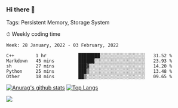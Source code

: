 ### Hi there 👋

Tags: Persistent Memory, Storage System

<!--

[![Anurag's github stats](https://github-readme-stats.vercel.app/api?username=wwyf)](https://github.com/anuraghazra/github-readme-stats)

[![Anurag's github stats](https://github-readme-stats.vercel.app/api?username=wwyf&count_private=true)](https://github.com/anuraghazra/github-readme-stats)


[![Top Langs](https://github-readme-stats.vercel.app/api/top-langs/?username=wwyf&count_private=true&&hide=jupyter%20notebook,html)](https://github.com/anuraghazra/github-readme-stats)



-->


⏱ Weekly coding time

<!--START_SECTION:waka-->
```text
Week: 28 January, 2022 - 03 February, 2022

C++        1 hr            ████████░░░░░░░░░░░░░░░░░   31.52 % 
Markdown   45 mins         ██████░░░░░░░░░░░░░░░░░░░   23.93 % 
sh         27 mins         ███▓░░░░░░░░░░░░░░░░░░░░░   14.20 % 
Python     25 mins         ███▒░░░░░░░░░░░░░░░░░░░░░   13.48 % 
Other      18 mins         ██▒░░░░░░░░░░░░░░░░░░░░░░   09.65 % 
```
<!--END_SECTION:waka-->



[![Anurag's github stats](https://github-readme-stats.vercel.app/api?username=wwyf&count_private=true&show_icons=true&hide_border=true)](https://github.com/anuraghazra/github-readme-stats) [![Top Langs](https://github-readme-stats.vercel.app/api/top-langs/?username=wwyf&count_private=true&hide=jupyter%20notebook,html,OpenEdge%20ABL&langs_count=10&layout=compact&hide_border=true)](https://github.com/anuraghazra/github-readme-stats)

<!--

[![willianrod's wakatime stats](https://github-readme-stats.vercel.app/api/wakatime?username=wwyf)](https://github.com/anuraghazra/github-readme-stats)


-->

![](https://hit.yhype.me/github/profile?user_id=23121291)

